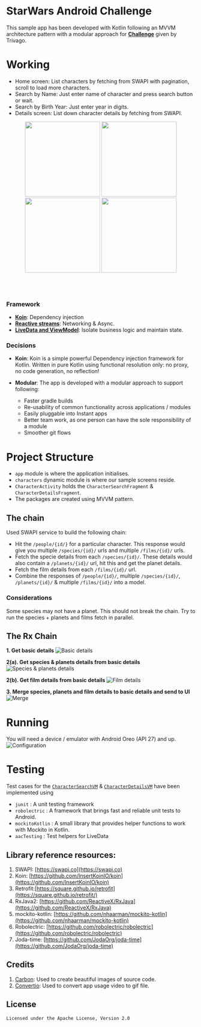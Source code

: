 #  StarWars Android Challenge

This sample app has been developed with Kotlin following an MVVM architecture pattern with a modular approach for **[Challenge](challenge.txt)** given by Trivago.

# Working
* Home screen: List characters by fetching from SWAPI with pagination, scroll to load more characters. 
* Search by Name: Just enter name of character and press search button or wait. 
* Search by Birth Year: Just enter year in digits. 
* Details screen: List down character details by fetching from SWAPI.

<p align="center">
  <img src="screenshots/ss_app_flow.gif" width="200" >
  <img src="screenshots/ss_home-screen.png" width="200">
  <img src="screenshots/ss_searching-by-birthyear.png" width="200">
  <img src="screenshots/ss_character-details.png" width="200">
</p>
<br>
<br>





### Framework
* **[Koin](https://github.com/InsertKoinIO/koin)**: Dependency injection
* **[Reactive streams](https://github.com/ReactiveX/RxJava)**: Networking & Async.
* **[LiveData and ViewModel](https://developer.android.com/topic/libraries/architecture)**: Isolate business logic and maintain state.


### Decisions
* **Koin**: Koin is a simple powerful Dependency injection framework for Kotlin. Written in pure Kotlin using functional resolution only: no proxy, no code generation, no reflection!

* **Modular**: The app is developed with a modular approach to support following:

  * Faster gradle builds
  * Re-usability of common functionality across applications / modules
  * Easily pluggable into Instant apps
  * Better team work, as one person can have the sole responsibility of a module
  * Smoother git flows


# Project Structure
* `app` module is where the application initialises.
* `characters` dynamic module is where our sample screens reside. 
* `CharacterActivity` holds the `CharacterSearchFragment` & `CharacterDetailsFragment`.
* The packages are created using MVVM pattern.


## The chain
Used SWAPI service to build the following chain:
* Hit the `/people/{id/}` for a particular character. This response would give you multiple `/species/{id}/` urls and multiple `/films/{id}/` urls.
* Fetch the specie details from each `/species/{id}/`. These details would also contain a `/planets/{id}/` url, hit this and get the planet details.
* Fetch the film details from each `/films/{id}/` url.
* Combine the responses of `/people/{id}/`, multiple `/species/{id}/`, `/planets/{id}/` & multiple `/films/{id}/` into a model.


### Considerations
Some species may not have a planet. This should not break the chain.
Try to run the species + planets and films fetch in parallel.

## The Rx Chain

**1. Get basic details**
![Basic details](screenshots/1-character-details.png)

**2(a). Get species & planets details from basic details**
![Species & planets details](screenshots/2a-species-and-homeworld.png)

**2(b). Get film details from basic details**
![Film details](screenshots/2b-films.png)

**3. Merge species, planets and film details to basic details and send to UI**
![Merge](screenshots/3-merge.png)



# Running
You will need a device / emulator with Android Oreo (API 27) and up.
![Configuration](screenshots/run_configuration.png)

# Testing
Test cases for the [`CharacterSearchVM`](characters/src/test/java/com/karntrehan/starwars/characters/search/CharacterSearchVMTest.kt) & [`CharacterDetailsVM`](characters/src/test/java/com/karntrehan/starwars/characters/details/CharacterDetailsVMTest.kt) have been implemented using 
* `junit` : A unit testing framework
* `robolectric` : A framework that brings fast and reliable unit tests to Android. 
* `mockitoKotlin` : A small library that provides helper functions to work with Mockito in Kotlin.
* `aacTesting` : Test helpers for LiveData

## Library reference resources:
1. SWAPI: [https://swapi.co](https://swapi.co)
2. Koin: [https://github.com/InsertKoinIO/koin](https://github.com/InsertKoinIO/koin)
3.  Retrofit:[https://square.github.io/retrofit](https://square.github.io/retrofit/)
4. RxJava2: [https://github.com/ReactiveX/RxJava](https://github.com/ReactiveX/RxJava)
5. mockito-kotlin: [https://github.com/nhaarman/mockito-kotlin](https://github.com/nhaarman/mockito-kotlin)
6. Robolectric: [https://github.com/robolectric/robolectric](https://github.com/robolectric/robolectric)
7. Joda-time: [https://github.com/JodaOrg/joda-time](https://github.com/JodaOrg/joda-time)

## Credits
1. [Carbon](https://carbon.now.sh): Used to create beautiful images of source code.
2. [Convertio](https://convertio.co/mov-gif/): Used to convert app usage video to gif file. 


## License
```
Licensed under the Apache License, Version 2.0
```